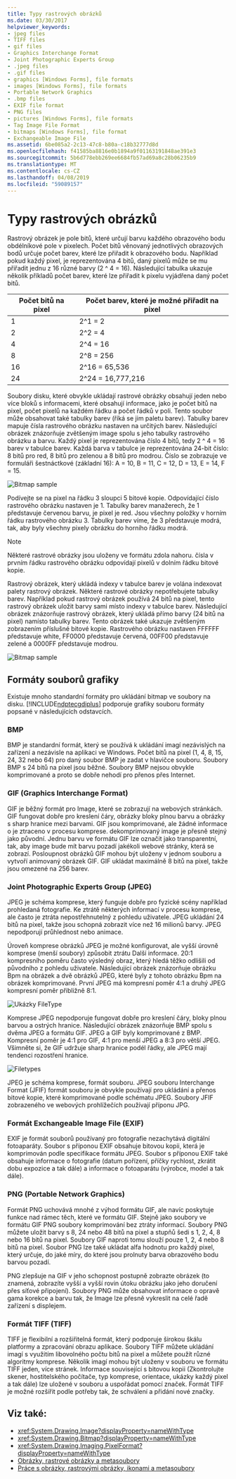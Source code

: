 ```yaml
---
title: Typy rastrových obrázků
ms.date: 03/30/2017
helpviewer_keywords:
- jpeg files
- TIFF files
- gif files
- Graphics Interchange Format
- Joint Photographic Experts Group
- .jpeg files
- .gif files
- graphics [Windows Forms], file formats
- images [Windows Forms], file formats
- Portable Network Graphics
- .bmp files
- EXIF file format
- PNG files
- pictures [Windows Forms], file formats
- Tag Image File Format
- bitmaps [Windows Forms], file format
- Exchangeable Image File
ms.assetid: 6be085a2-2c13-47c8-b80a-c18b32777d8d
ms.openlocfilehash: f41585ba8816e0b1894a9f01163191848ae391e3
ms.sourcegitcommit: 5b6d778ebb269ee6684fb57ad69a8c28b06235b9
ms.translationtype: MT
ms.contentlocale: cs-CZ
ms.lasthandoff: 04/08/2019
ms.locfileid: "59089157"
---
```

# <a name="types-of-bitmaps"></a>Typy rastrových obrázků
Rastrový obrázek je pole bitů, které určují barvu každého obrazového bodu obdélníkové pole v pixelech. Počet bitů věnovaný jednotlivých obrazových bodů určuje počet barev, které lze přiřadit k obrazového bodu. Například pokud každý pixel, je reprezentována 4 bitů, daný pixelů může se mu přiřadit jednu z 16 různé barvy (2 ^ 4 = 16). Následující tabulka ukazuje několik příkladů počet barev, které lze přiřadit k pixelu vyjádřena daný počet bitů.  
  
|Počet bitů na pixel|Počet barev, které je možné přiřadit na pixel|  
|--------------------|------------------------------------------------------|  
|1|2^1 = 2|  
|2|2^2 = 4|  
|4|2^4 = 16|  
|8|2^8 = 256|  
|16|2^16 = 65,536|  
|24|2^24 = 16,777,216|  
  
 Soubory disku, které obvykle ukládají rastrové obrázky obsahují jeden nebo více bloků s informacemi, které obsahují informace, jako je počet bitů na pixel, počet pixelů na každém řádku a počet řádků v poli. Tento soubor může obsahovat také tabulky barev (říká se jim paletu barev). Tabulky barev mapuje čísla rastrového obrázku nastaven na určitých barev. Následující obrázek znázorňuje zvětšeným image spolu s jeho tabulky rastrového obrázku a barvu. Každý pixel je reprezentována číslo 4 bitů, tedy 2 ^ 4 = 16 barev v tabulce barev. Každá barva v tabulce je reprezentována 24-bit číslo: 8 bitů pro red, 8 bitů pro zelenou a 8 bitů pro modrou. Číslo se zobrazuje ve formuláři šestnáctkové (základní 16): A = 10, B = 11, C = 12, D = 13, E = 14, F = 15.  
  
 ![Bitmap sample](./media/aboutgdip03-art01.gif "AboutGdip03_Art01")  
  
 Podívejte se na pixel na řádku 3 sloupci 5 bitové kopie. Odpovídající číslo rastrového obrázku nastaven je 1. Tabulky barev manažerech, že 1 představuje červenou barvu, je pixel je red. Jsou všechny položky v horním řádku rastrového obrázku 3. Tabulky barev víme, že 3 představuje modrá, tak, aby byly všechny pixely obrázku do horního řádku modrá.  
  
> [!NOTE]
>  Některé rastrové obrázky jsou uloženy ve formátu zdola nahoru. čísla v prvním řádku rastrového obrázku odpovídají pixelů v dolním řádku bitové kopie.  
  
 Rastrový obrázek, který ukládá indexy v tabulce barev je volána indexovat palety rastrový obrázek. Některé rastrové obrázky nepotřebujete tabulky barev. Například pokud rastrový obrázek používá 24 bitů na pixel, tento rastrový obrázek uložit barvy sami místo indexy v tabulce barev. Následující obrázek znázorňuje rastrový obrázek, který ukládá přímo barvy (24 bitů na pixel) namísto tabulky barev. Tento obrázek také ukazuje zvětšeným zobrazením příslušné bitové kopie. Rastrového obrázku nastaven FFFFFF představuje white, FF0000 představuje červená, 00FF00 představuje zelené a 0000FF představuje modrou.  
  
 ![Bitmap sample](./media/aboutgdip03-art02.gif "AboutGdip03_Art02")  
  
## <a name="graphics-file-formats"></a>Formáty souborů grafiky  
 Existuje mnoho standardní formáty pro ukládání bitmap ve soubory na disku. [!INCLUDE[ndptecgdiplus](../../../../includes/ndptecgdiplus-md.md)] podporuje grafiky souboru formáty popsané v následujících odstavcích.  
  
### <a name="bmp"></a>BMP  
 BMP je standardní formát, který se používá k ukládání imagí nezávislých na zařízení a nezávisle na aplikaci ve Windows. Počet bitů na pixel (1, 4, 8, 15, 24, 32 nebo 64) pro daný soubor BMP je zadat v hlavičce souboru. Soubory BMP s 24 bitů na pixel jsou běžné. Soubory BMP nejsou obvykle komprimované a proto se dobře nehodí pro přenos přes Internet.  
  
### <a name="graphics-interchange-format-gif"></a>GIF (Graphics Interchange Format)  
 GIF je běžný formát pro Image, které se zobrazují na webových stránkách. GIF fungovat dobře pro kreslení čáry, obrázky bloky plnou barvu a obrázky s sharp hranice mezi barvami. GIF jsou komprimované, ale žádné informace o je ztraceno v procesu komprese. dekomprimovaný image je přesně stejný jako původní. Jednu barvu ve formátu GIF lze označit jako transparentní, tak, aby image bude mít barvu pozadí jakékoli webové stránky, která se zobrazí. Posloupnost obrázků GIF mohou být uloženy v jednom souboru a vytvoří animovaný obrázek GIF. GIF ukládat maximálně 8 bitů na pixel, takže jsou omezené na 256 barev.  
  
### <a name="joint-photographic-experts-group-jpeg"></a>Joint Photographic Experts Group (JPEG)  
 JPEG je schéma komprese, který funguje dobře pro fyzické scény například prohledaná fotografie. Ke ztrátě některých informací v procesu komprese, ale často je ztráta nepostřehnutelný z pohledu uživatele. JPEG ukládání 24 bitů na pixel, takže jsou schopná zobrazit více než 16 milionů barvy. JPEG nepodporují průhlednost nebo animace.  
  
 Úroveň komprese obrázků JPEG je možné konfigurovat, ale vyšší úrovně komprese (menší soubory) způsobit ztrátu Další informace. 20:1 kompresního poměru často výsledný obraz, který hledá těžko odlišili od původního z pohledu uživatele. Následující obrázek znázorňuje obrázku Bpm na obrázek a dvě obrázků JPEG, které byly z tohoto obrázku Bpm na obrázek komprimované. První JPEG má kompresní poměr 4:1 a druhý JPEG kompresní poměr přibližně 8:1.  
  
 ![Ukázky FileType](./media/aboutgdip03-art03.gif "AboutGdip03_Art03")  
  
 Komprese JPEG nepodporuje fungovat dobře pro kreslení čáry, bloky plnou barvou a ostrých hranice. Následující obrázek znázorňuje BMP spolu s dvěma JPEG a formátu GIF. JPEG a GIF byly komprimované z BMP. Kompresní poměr je 4:1 pro GIF, 4:1 pro menší JPEG a 8:3 pro větší JPEG. Všimněte si, že GIF udržuje sharp hranice podél řádky, ale JPEG mají tendenci rozostření hranice.  
  
 ![Filetypes](./media/aboutgdip03-art03a.gif "AboutGdip03_Art03A")  
  
 JPEG je schéma komprese, formát souboru. JPEG souboru Interchange Format (JFIF) formát souboru je obvykle používají pro ukládání a přenos bitové kopie, které komprimované podle schématu JPEG. Soubory JFIF zobrazeného ve webových prohlížečích používají příponu JPG.  
  
### <a name="exchangeable-image-file-exif"></a>Formát Exchangeable Image File (EXIF)  
 EXIF je formát souborů používaný pro fotografie nezachytává digitální fotoaparáty. Soubor s příponou EXIF obsahuje bitovou kopii, která je komprimován podle specifikace formátu JPEG. Soubor s příponou EXIF také obsahuje informace o fotografie (datum pořízení, příčky rychlost, zkrátit dobu expozice a tak dále) a informace o fotoaparátu (výrobce, model a tak dále).  
  
### <a name="portable-network-graphics-png"></a>PNG (Portable Network Graphics)  
 Formát PNG uchovává mnohé z výhod formátu GIF, ale navíc poskytuje funkce nad rámec těch, které ve formátu GIF. Stejně jako soubory ve formátu GIF PNG soubory komprimování bez ztráty informací. Soubory PNG můžete uložit barvy s 8, 24 nebo 48 bitů na pixel a stupňů šedi s 1, 2, 4, 8 nebo 16 bitů na pixel. Soubory GIF naproti tomu slouží pouze 1, 2, 4 nebo 8 bitů na pixel. Soubor PNG lze také ukládat alfa hodnotu pro každý pixel, který určuje, do jaké míry, do které jsou prolnuty barva obrazového bodu barvou pozadí.  
  
 PNG zlepšuje na GIF v jeho schopnost postupně zobrazte obrázek (to znamená, zobrazíte vyšší a vyšší rovin útoku obrázku jako jeho doručení přes síťové připojení). Soubory PNG může obsahovat informace o opravě gama korekce a barvu tak, že Image lze přesně vykreslit na celé řadě zařízení s displejem.  
  
### <a name="tag-image-file-format-tiff"></a>Formát TIFF (TIFF)  
 TIFF je flexibilní a rozšiřitelná formát, který podporuje širokou škálu platformy a zpracování obrazu aplikace. Soubory TIFF můžete ukládání imagí s využitím libovolného počtu bitů na pixel a můžete použít různé algoritmy komprese. Několik imagí mohou být uloženy v souboru ve formátu TIFF jeden, více stránek. Informace související s bitovou kopii (Zkontrolujte skener, hostitelského počítače, typ komprese, orientace, ukázky každý pixel a tak dále) lze uložené v souboru a uspořádat pomocí značek. Formát TIFF je možné rozšířit podle potřeby tak, že schválení a přidání nové značky.  
  
## <a name="see-also"></a>Viz také:

- <xref:System.Drawing.Image?displayProperty=nameWithType>
- <xref:System.Drawing.Bitmap?displayProperty=nameWithType>
- <xref:System.Drawing.Imaging.PixelFormat?displayProperty=nameWithType>
- [Obrázky, rastrové obrázky a metasoubory](images-bitmaps-and-metafiles.md)
- [Práce s obrázky, rastrovými obrázky, ikonami a metasoubory](working-with-images-bitmaps-icons-and-metafiles.md)
